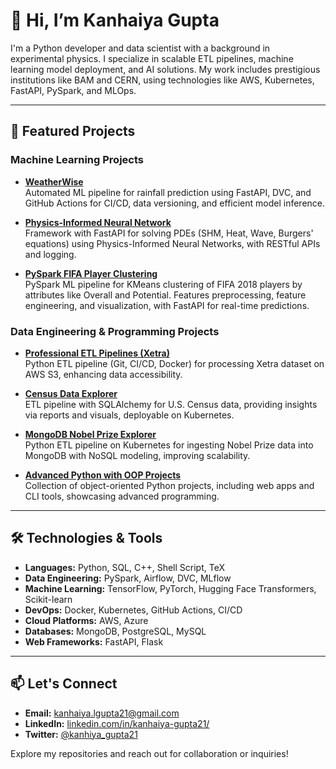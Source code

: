 
# 👋 Hi, I’m Kanhaiya Gupta

I'm a Python developer and data scientist with a background in experimental physics. I specialize in scalable ETL pipelines, machine learning model deployment, and AI solutions. My work includes prestigious institutions like BAM and CERN, using technologies like AWS, Kubernetes, FastAPI, PySpark, and MLOps.

---

## 🚀 Featured Projects

### Machine Learning Projects

- **[WeatherWise](https://github.com/kanhaiya-gupta/WeatherWise)**  
  Automated ML pipeline for rainfall prediction using FastAPI, DVC, and GitHub Actions for CI/CD, data versioning, and efficient model inference.

- **[Physics-Informed Neural Network](https://github.com/kanhaiya-gupta/physics-informed-neural-network)**  
  Framework with FastAPI for solving PDEs (SHM, Heat, Wave, Burgers' equations) using Physics-Informed Neural Networks, with RESTful APIs and logging.

- **[PySpark FIFA Player Clustering](https://github.com/kanhaiya-gupta/FIFA_Pipeline)**  
  PySpark ML pipeline for KMeans clustering of FIFA 2018 players by attributes like Overall and Potential. Features preprocessing, feature engineering, and visualization, with FastAPI for real-time predictions.

### Data Engineering & Programming Projects

- **[Professional ETL Pipelines (Xetra)](https://github.com/kanhaiya-gupta/Professional-ETL-pipelines-Xetra)**  
  Python ETL pipeline (Git, CI/CD, Docker) for processing Xetra dataset on AWS S3, enhancing data accessibility.

- **[Census Data Explorer](https://github.com/kanhaiya-gupta/Census-Data-Explorer-)**  
  ETL pipeline with SQLAlchemy for U.S. Census data, providing insights via reports and visuals, deployable on Kubernetes.

- **[MongoDB Nobel Prize Explorer](https://github.com/kanhaiya-gupta/MongoDB-Nobel-Prize-Explorer)**  
  Python ETL pipeline on Kubernetes for ingesting Nobel Prize data into MongoDB with NoSQL modeling, improving scalability.

- **[Advanced Python with OOP Projects](https://github.com/kanhaiya-gupta/Advanced-Python-with-OOP-Projects)**  
  Collection of object-oriented Python projects, including web apps and CLI tools, showcasing advanced programming.

---

## 🛠️ Technologies & Tools

- **Languages:** Python, SQL, C++, Shell Script, TeX
- **Data Engineering:** PySpark, Airflow, DVC, MLflow
- **Machine Learning:** TensorFlow, PyTorch, Hugging Face Transformers, Scikit-learn
- **DevOps:** Docker, Kubernetes, GitHub Actions, CI/CD
- **Cloud Platforms:** AWS, Azure
- **Databases:** MongoDB, PostgreSQL, MySQL
- **Web Frameworks:** FastAPI, Flask

---

## 📫 Let's Connect

- **Email:** [kanhaiya.lgupta21@gmail.com](mailto:kanhaiya.lgupta21@gmail.com)
- **LinkedIn:** [linkedin.com/in/kanhaiya-gupta21/](https://www.linkedin.com/in/kanhaiya-gupta21/)
- **Twitter:** [@kanhiya_gupta21](https://twitter.com/kanhiya_gupta21)

Explore my repositories and reach out for collaboration or inquiries!

